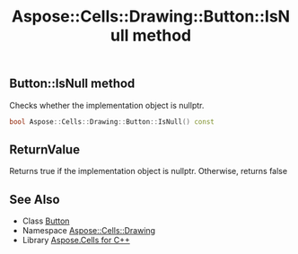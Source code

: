 ﻿---
title: Aspose::Cells::Drawing::Button::IsNull method
linktitle: IsNull
second_title: Aspose.Cells for C++ API Reference
description: 'Aspose::Cells::Drawing::Button::IsNull method. Checks whether the implementation object is nullptr in C++.'
type: docs
weight: 500
url: /cpp/aspose.cells.drawing/button/isnull/
---
## Button::IsNull method


Checks whether the implementation object is nullptr.

```cpp
bool Aspose::Cells::Drawing::Button::IsNull() const
```


## ReturnValue

Returns true if the implementation object is nullptr. Otherwise, returns false

## See Also

* Class [Button](../)
* Namespace [Aspose::Cells::Drawing](../../)
* Library [Aspose.Cells for C++](../../../)
